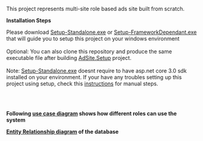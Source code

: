 This project represents multi-site role based ads site built from scratch. 

<b>Installation Steps</b>

Please download [Setup-Standalone.exe](https://drive.google.com/open?id=1hKLzZieZMKuf3535T1qTVXaWEjolQoJy) or [Setup-FrameworkDependant.exe](https://drive.google.com/open?id=14u3P6Fd3lB-mEp2pDbhdhUhCOjt0is8r) that will guide you to setup this project on your windows environment 
<br/>
<br/>
Optional: You can also clone this repository and produce the same executable file after building [AdSite.Setup](AdSite.Setup) project.
<br/>
<br/>
Note: [Setup-Standalone.exe](https://drive.google.com/open?id=1hKLzZieZMKuf3535T1qTVXaWEjolQoJy) doesnt require to have asp.net core 3.0 sdk installed on your environment. If your have any troubles setting up this project using setup, check this [instructions](Instructions.txt) for manual steps.   

<br/>
<br/>

<b>Following [use case diagram](AdsSite/blob/master/AdSite/wwwroot/img/adsite-Database-ER.jpg) shows how different roles can use the system</b>
<br/>


<b>[Entity Relationship diagram](AdsSite/master/AdSite/wwwroot/img/adsite-Database-ER.jpg) of the database</b>
